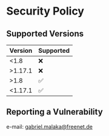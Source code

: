 # Security Policy

## Supported Versions

| Version | Supported          |
| ------- | ------------------ |
| <1.8    | :x:                |
| >1.17.1 | :x:                |
| >1.8    | :white_check_mark: |
| <1.17.1 | :white_check_mark: |

## Reporting a Vulnerability

e-mail: gabriel.malaka@freenet.de
